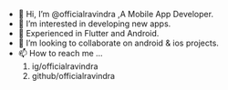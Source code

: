- 👋 Hi, I’m @officialravindra ,A Mobile App Developer.
- 👀 I’m interested in developing new apps.
- 🌱 Experienced in Flutter and Android.
- 💞️ I’m looking to collaborate on android & ios projects.
- 📫 How to reach me ...
     1. ig/officialravindra
     2. github/officialravindra

<!---
officialravindra/officialravindra is a ✨ special ✨ repository because its `README.md` (this file) appears on your GitHub profile.
You can click the Preview link to take a look at your changes.
--->
